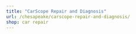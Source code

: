 ```yaml
---
title: "CarScope Repair and Diagnosis"
url: /chesapeake/carscope-repair-and-diagnosis/
shop: car repair
---
```

